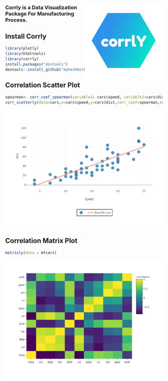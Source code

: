 
# <a href='https://maheshkulkarnix.github.io/corrlY/'><img src="logo.png" align="right" alt="" width="250" /></a>

### Corrly is a Data Visualization Package For Manufacturing Process.

## Install Corrly

``` r
library(plotly)
library(htmltools)
library(corrly)
install.packages("devtools")
devtools::install_github("maheshKulkarniX/corrlY")
```
## Correlation Scatter Plot

``` r
spearman<- corr_coef_spearman(variable1= cars$speed, variable2=cars$dist, decimal = 2)
corr_scatterly(data=cars,x=cars$speed,y=cars$dist,corr_coef=spearman,xname="speed",yname="dist")
```
![](README_files/figure-gfm/unnamed-chunk-5-1.png)<!-- -->

## Correlation Matrix Plot

``` r
matrixly(data = mtcars)
```
![](README_files/figure-gfm/unnamed-chunk-6-1.png)<!-- -->
